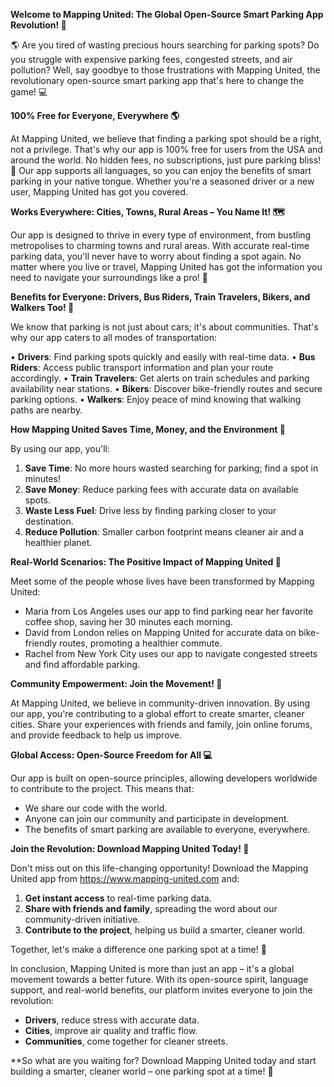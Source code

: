 **Welcome to Mapping United: The Global Open-Source Smart Parking App Revolution! 🚀**

🌎 Are you tired of wasting precious hours searching for parking spots? Do you struggle with expensive parking fees, congested streets, and air pollution? Well, say goodbye to those frustrations with Mapping United, the revolutionary open-source smart parking app that's here to change the game! 💻

**100% Free for Everyone, Everywhere 🌎**

At Mapping United, we believe that finding a parking spot should be a right, not a privilege. That's why our app is 100% free for users from the USA and around the world. No hidden fees, no subscriptions, just pure parking bliss! 🙌 Our app supports all languages, so you can enjoy the benefits of smart parking in your native tongue. Whether you're a seasoned driver or a new user, Mapping United has got you covered.

**Works Everywhere: Cities, Towns, Rural Areas – You Name It! 🗺️**

Our app is designed to thrive in every type of environment, from bustling metropolises to charming towns and rural areas. With accurate real-time parking data, you'll never have to worry about finding a spot again. No matter where you live or travel, Mapping United has got the information you need to navigate your surroundings like a pro! 📍

**Benefits for Everyone: Drivers, Bus Riders, Train Travelers, Bikers, and Walkers Too! 👥**

We know that parking is not just about cars; it's about communities. That's why our app caters to all modes of transportation:

• **Drivers**: Find parking spots quickly and easily with real-time data.
• **Bus Riders**: Access public transport information and plan your route accordingly.
• **Train Travelers**: Get alerts on train schedules and parking availability near stations.
• **Bikers**: Discover bike-friendly routes and secure parking options.
• **Walkers**: Enjoy peace of mind knowing that walking paths are nearby.

**How Mapping United Saves Time, Money, and the Environment 🌟**

By using our app, you'll:

1. **Save Time**: No more hours wasted searching for parking; find a spot in minutes!
2. **Save Money**: Reduce parking fees with accurate data on available spots.
3. **Waste Less Fuel**: Drive less by finding parking closer to your destination.
4. **Reduce Pollution**: Smaller carbon footprint means cleaner air and a healthier planet.

**Real-World Scenarios: The Positive Impact of Mapping United 🌈**

Meet some of the people whose lives have been transformed by Mapping United:

* Maria from Los Angeles uses our app to find parking near her favorite coffee shop, saving her 30 minutes each morning.
* David from London relies on Mapping United for accurate data on bike-friendly routes, promoting a healthier commute.
* Rachel from New York City uses our app to navigate congested streets and find affordable parking.

**Community Empowerment: Join the Movement! 🌟**

At Mapping United, we believe in community-driven innovation. By using our app, you're contributing to a global effort to create smarter, cleaner cities. Share your experiences with friends and family, join online forums, and provide feedback to help us improve.

**Global Access: Open-Source Freedom for All 💻**

Our app is built on open-source principles, allowing developers worldwide to contribute to the project. This means that:

* We share our code with the world.
* Anyone can join our community and participate in development.
* The benefits of smart parking are available to everyone, everywhere.

**Join the Revolution: Download Mapping United Today! 🚀**

Don't miss out on this life-changing opportunity! Download the Mapping United app from https://www.mapping-united.com and:

1. **Get instant access** to real-time parking data.
2. **Share with friends and family**, spreading the word about our community-driven initiative.
3. **Contribute to the project**, helping us build a smarter, cleaner world.

Together, let's make a difference one parking spot at a time! 🚀

In conclusion, Mapping United is more than just an app – it's a global movement towards a better future. With its open-source spirit, language support, and real-world benefits, our platform invites everyone to join the revolution:

* **Drivers**, reduce stress with accurate data.
* **Cities**, improve air quality and traffic flow.
* **Communities**, come together for cleaner streets.

**So what are you waiting for? Download Mapping United today and start building a smarter, cleaner world – one parking spot at a time! 🌟
